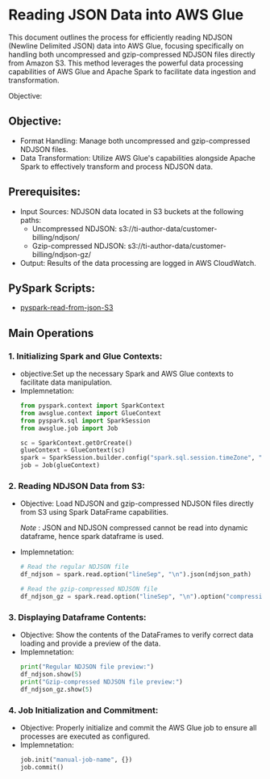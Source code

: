 # Reading JSON Data into AWS Glue
This document outlines the process for efficiently reading NDJSON (Newline Delimited JSON) data into AWS Glue, focusing specifically on handling both uncompressed and gzip-compressed NDJSON files directly from Amazon S3. This method leverages the powerful data processing capabilities of AWS Glue and Apache Spark to facilitate data ingestion and transformation.

Objective:

## Objective:
- Format Handling: Manage both uncompressed and gzip-compressed NDJSON files.
- Data Transformation: Utilize AWS Glue's capabilities alongside Apache Spark to effectively transform and process NDJSON data.

## Prerequisites:
- Input Sources: NDJSON data located in S3 buckets at the following paths:
  - Uncompressed NDJSON: s3://ti-author-data/customer-billing/ndjson/
  - Gzip-compressed NDJSON: s3://ti-author-data/customer-billing/ndjson-gz/
- Output: Results of the data processing are logged in AWS CloudWatch.

## PySpark Scripts:
* [pyspark-read-from-json-S3](../glue-code/ti-pyspark-read-from-ndjson-s3.py)

## Main Operations
### 1. Initializing Spark and Glue Contexts:
* objective:Set up the necessary Spark and AWS Glue contexts to facilitate data manipulation.
* Implemnetation:
  ```python
  from pyspark.context import SparkContext
  from awsglue.context import GlueContext
  from pyspark.sql import SparkSession
  from awsglue.job import Job
  
  sc = SparkContext.getOrCreate()
  glueContext = GlueContext(sc)
  spark = SparkSession.builder.config("spark.sql.session.timeZone", "UTC").getOrCreate()
  job = Job(glueContext)

  ```
### 2. Reading NDJSON Data from S3:

* Objective:  Load NDJSON and gzip-compressed NDJSON files directly from S3 using Spark DataFrame capabilities.

  *Note* : JSON and NDJSON compressed cannot be read into dynamic dataframe, hence spark dataframe is used. 
* Implemnetation:
  ```python
  # Read the regular NDJSON file
  df_ndjson = spark.read.option("lineSep", "\n").json(ndjson_path)
  
  # Read the gzip-compressed NDJSON file
  df_ndjson_gz = spark.read.option("lineSep", "\n").option("compression", "gzip").json(ndjson_gz_path)

  ```
### 3. Displaying Dataframe Contents:

* Objective: Show the contents of the DataFrames to verify correct data loading and provide a preview of the data.
* Implemnetation:
  ```python
  print("Regular NDJSON file preview:")
  df_ndjson.show(5)
  print("Gzip-compressed NDJSON file preview:")
  df_ndjson_gz.show(5)

  ```
### 4. Job Initialization and Commitment:

* Objective: Properly initialize and commit the AWS Glue job to ensure all processes are executed as configured.
* Implemnetation:
  ```python
  job.init("manual-job-name", {})
  job.commit()
